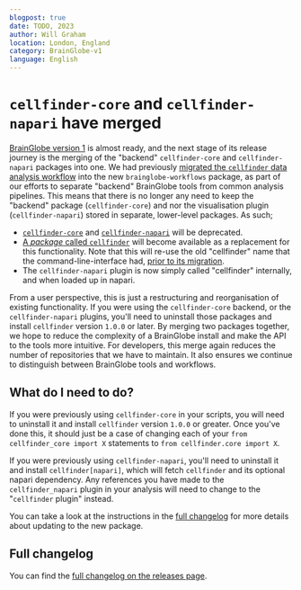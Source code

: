 ```yaml
---
blogpost: true
date: TODO, 2023
author: Will Graham
location: London, England
category: BrainGlobe-v1
language: English
---
```


# `cellfinder-core` and `cellfinder-napari` have merged

[BrainGlobe version 1](./version_1_announcement.md) is almost ready, and the next stage of its release journey is the merging of the "backend" `cellfinder-core` and `cellfinder-napari` packages into one.
We had previously [migrated the `cellfinder` data analysis workflow](./cellfinder_migration_live.md) into the new `brainglobe-workflows` package, as part of our efforts to separate "backend" BrainGlobe tools from common analysis pipelines.
This means that there is no longer any need to keep the "backend" package (`cellfinder-core`) and nor the visualisation plugin (`cellfinder-napari`) stored in separate, lower-level packages.
As such;

- [`cellfinder-core`](https://github.com/brainglobe/cellfinder-core) and [`cellfinder-napari`](https://github.com/brainglobe/cellfinder-napari) will be deprecated.
- [A _package_ called `cellfinder`](https://github.com/brainglobe/cellfinder) will become available as a replacement for this functionality. Note that this will re-use the old "cellfinder" name that the command-line-interface had, [prior to its migration](./cellfinder_migration_live.md).
- The `cellfinder-napari` plugin is now simply called "cellfinder" internally, and when loaded up in napari.

From a user perspective, this is just a restructuring and reorganisation of existing functionality.
If you were using the `cellfinder-core` backend, or the `cellfinder-napari` plugins, you'll need to uninstall those packages and install `cellfinder` version `1.0.0` or later.
By merging two packages together, we hope to reduce the complexity of a BrainGlobe install and make the API to the tools more intuitive.
For developers, this merge again reduces the number of repositories that we have to maintain.
It also ensures we continue to distinguish between BrainGlobe tools and workflows.

## What do I need to do?

If you were previously using `cellfinder-core` in your scripts, you will need to uninstall it and install `cellfinder` version `1.0.0` or greater.
Once you've done this, it should just be a case of changing each of your `from cellfinder_core import X` statements to `from cellfinder.core import X`.

If you were previously using `cellfinder-napari`, you'll need to uninstall it and install `cellfinder[napari]`, which will fetch `cellfinder` and its optional napari dependency.
Any references you have made to the `cellfinder_napari` plugin in your analysis will need to change to the "`cellfinder` plugin" instead.

You can take a look at the instructions in the [full changelog](#full-changelog) for more details about updating to the new package.

## Full changelog

You can find the [full changelog on the releases page](../../community/releases/v1/cellfinder-core-and-plugin-merge.md).
